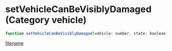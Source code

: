# setVehicleCanBeVisiblyDamaged (Category vehicle)

```js
function setVehicleCanBeVisiblyDamaged(vehicle: number, state: boolean): void
```

[filename](setVehicleCanBeVisiblyDamaged_m.md ':include')